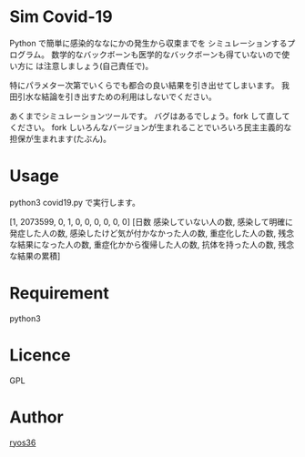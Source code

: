 Sim Covid-19
====

Python で簡単に感染的ななにかの発生から収束までを
シミュレーションするプログラム。
数学的なバックボーンも医学的なバックボーンも得ていないので使い方に
は注意しましょう(自己責任で)。

特にパラメター次第でいくらでも都合の良い結果を引き出せてしまいます。
我田引水な結論を引き出すための利用はしないでください。

あくまでシミュレーションツールです。
バグはあるでしょう。fork して直してください。
fork しいろんなバージョンが生まれることでいろいろ民主主義的な担保が生まれます(たぶん)。

# Usage
python3 covid19.py
で実行します。

[1, 2073599, 0, 1, 0, 0, 0, 0, 0, 0]
[日数 感染していない人の数, 感染して明確に発症した人の数, 感染したけど気が付かなかった人の数, 重症化した人の数, 残念な結果になった人の数, 重症化かから復帰した人の数, 抗体を持った人の数, 残念な結果の累積]

# Requirement
python3

# Licence

GPL

# Author

[ryos36](https://github.com/ryos36)


